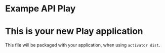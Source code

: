 # Exampe API Play
This is your new Play application
=================================

This file will be packaged with your application, when using `activator dist`.
